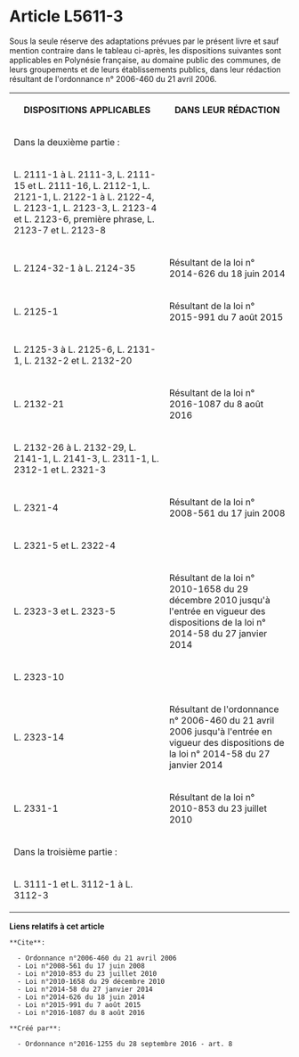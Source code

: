 # Article L5611-3

Sous la seule réserve des adaptations prévues par le présent livre et sauf mention contraire dans le tableau ci-après, les
dispositions suivantes sont applicables en Polynésie française, au domaine public des communes, de leurs groupements et de
leurs établissements publics, dans leur rédaction résultant de l'ordonnance n° 2006-460 du 21 avril 2006. 

<table>
  <tbody>
    <tr>
      <th>

DISPOSITIONS APPLICABLES 

</th>
      <th>

DANS LEUR RÉDACTION 

</th>
    </tr>
    <tr>
      <td align="left">

Dans la deuxième partie : 

</td>
      <td align="left">
    </td></tr>
    <tr>
      <td>

L. 2111-1 à L. 2111-3, L. 2111-15 et L. 2111-16, L. 2112-1, L. 2121-1, L. 2122-1 à L. 2122-4, L. 2123-1, L. 2123-3, L. 2123-4
et L. 2123-6, première phrase, L. 2123-7 et L. 2123-8 

</td>
      <td align="left">
    </td></tr>
    <tr>
      <td>

L. 2124-32-1 à L. 2124-35 

</td>
      <td>

Résultant de la loi n° 2014-626 du 18 juin 2014 

</td>
    </tr>
    <tr>
      <td>

L. 2125-1 

</td>
      <td>

Résultant de la loi n° 2015-991 du 7 août 2015 

</td>
    </tr>
    <tr>
      <td>

L. 2125-3 à L. 2125-6, L. 2131-1, L. 2132-2 et L. 2132-20 

</td>
      <td align="left">
    </td></tr>
    <tr>
      <td>

L. 2132-21 

</td>
      <td>

Résultant de la loi n° 2016-1087 du 8 août 2016 

</td>
    </tr>
    <tr>
      <td>

L. 2132-26 à L. 2132-29, L. 2141-1, L. 2141-3, L. 2311-1, L. 2312-1 et L. 2321-3 

</td>
      <td align="left">
    </td></tr>
    <tr>
      <td>

L. 2321-4 

</td>
      <td>

Résultant de la loi n° 2008-561 du 17 juin 2008 

</td>
    </tr>
    <tr>
      <td>

L. 2321-5 et L. 2322-4 

</td>
      <td align="left">
    </td></tr>
    <tr>
      <td>

L. 2323-3 et L. 2323-5 

</td>
      <td>

Résultant de la loi n° 2010-1658 du 29 décembre 2010 jusqu'à l'entrée en vigueur des dispositions de la loi n° 2014-58 du 27
janvier 2014 

</td>
    </tr>
    <tr>
      <td>

L. 2323-10 

</td>
      <td align="left">
    </td></tr>
    <tr>
      <td>

L. 2323-14 

</td>
      <td>

Résultant de l'ordonnance n° 2006-460 du 21 avril 2006 jusqu'à l'entrée en vigueur des dispositions de la loi n° 2014-58 du
27 janvier 2014 

</td>
    </tr>
    <tr>
      <td>

L. 2331-1 

</td>
      <td>

Résultant de la loi n° 2010-853 du 23 juillet 2010 

</td>
    </tr>
    <tr>
      <td align="left">

Dans la troisième partie : 

</td>
      <td align="left">
    </td></tr>
    <tr>
      <td>

L. 3111-1 et L. 3112-1 à L. 3112-3 

</td>
    </tr>
  </tbody>
</table>

**Liens relatifs à cet article**

	**Cite**:

	  - Ordonnance n°2006-460 du 21 avril 2006
	  - Loi n°2008-561 du 17 juin 2008
	  - Loi n°2010-853 du 23 juillet 2010
	  - Loi n°2010-1658 du 29 décembre 2010
	  - Loi n°2014-58 du 27 janvier 2014
	  - Loi n°2014-626 du 18 juin 2014
	  - Loi n°2015-991 du 7 août 2015
	  - Loi n°2016-1087 du 8 août 2016

	**Créé par**:

	  - Ordonnance n°2016-1255 du 28 septembre 2016 - art. 8
